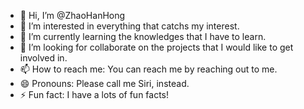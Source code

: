 - 👋 Hi, I’m @ZhaoHanHong
- 👀 I’m interested in everything that catchs my interest.
- 🌱 I’m currently learning the knowledges that I have to learn.
- 💞️ I’m looking for collaborate on the projects that I would like to get involved in.
- 📫 How to reach me: You can reach me by reaching out to me.
- 😄 Pronouns: Please call me Siri, instead.
- ⚡ Fun fact: I have a lots of fun facts!

<!---
ZhaoHanHong/ZhaoHanHong is a ✨ special ✨ repository because its `README.md` (this file) appears on your GitHub profile.
You can click the Preview link to take a look at your changes.
--->
